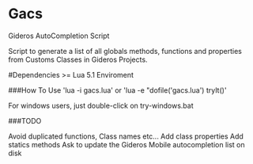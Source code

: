 Gacs
====

Gideros AutoCompletion Script

Script to generate a list of all globals methods, functions and properties from Customs Classes in Gideros Projects.

#Dependencies
  \>= Lua 5.1 Enviroment

###How To Use
'lua -i gacs.lua'
  or
'lua -e "dofile('gacs.lua') tryIt()'

For windows users, just double-click on try-windows.bat

###TODO

Avoid duplicated functions, Class names etc...
Add class properties
Add statics methods
Ask to update the Gideros Mobile autocompletion list on disk

